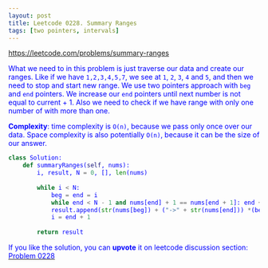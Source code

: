 ```yaml
---
layout: post
title: Leetcode 0228. Summary Ranges
tags: [two pointers, intervals]
---
```


<a href="https://leetcode.com/problems/summary-ranges"> <font color = blue>https://leetcode.com/problems/summary-ranges

What we need to in this problem is just traverse our data and create our ranges. Like if we have `1,2,3,4,5,7`, we see at `1`, `2`, `3`, `4` and `5`, and then we need to stop and start new range. We use two pointers approach with `beg` and `end` pointers. We increase our `end` pointers until next number is not equal to current + 1. Also we need to check if we have range with only one number of with more than one.

**Complexity**: time complexity is `O(n)`, because we pass only once over our data. Space complexity is also potentially `O(n)`, because it can be the size of our answer.

```python
class Solution:
    def summaryRanges(self, nums):
        i, result, N = 0, [], len(nums)
        
        while i < N:
            beg = end = i
            while end < N - 1 and nums[end] + 1 == nums[end + 1]: end += 1
            result.append(str(nums[beg]) + ("->" + str(nums[end])) *(beg != end))     
            i = end + 1
        
        return result
```

If you like the solution, you can **upvote** it on leetcode discussion section:<a href="https://leetcode.com/problems/summary-ranges/discuss/913432/python-two-pointers-o(n)-solution-explained"> <font color = blue>Problem 0228
